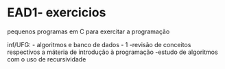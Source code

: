# EAD1- exercicios
 pequenos programas em C para exercitar a programação

inf/UFG: - algoritmos e banco de dados - 1
-revisão de conceitos respectivos a máteria de introdução à programação
-estudo de algoritmos com o uso de recursividade